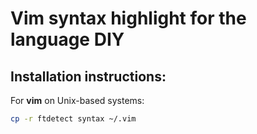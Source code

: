 # Vim syntax highlight for the language DIY

## Installation instructions:

For **vim** on Unix-based systems:

```bash
cp -r ftdetect syntax ~/.vim
```
